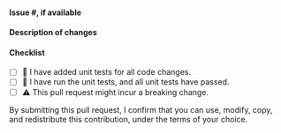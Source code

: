 #### Issue #, if available
<!-- If there're any related issues, please add the issue number here. -->

#### Description of changes
<!-- Please describe the changes you made -->

#### Checklist

- [ ] :wave: I have added unit tests for all code changes.
- [ ] :wave: I have run the unit tests, and all unit tests have passed.
- [ ] :warning: This pull request might incur a breaking change.

By submitting this pull request, I confirm that you can use, modify, copy, and redistribute this contribution, under the
terms of your choice.
